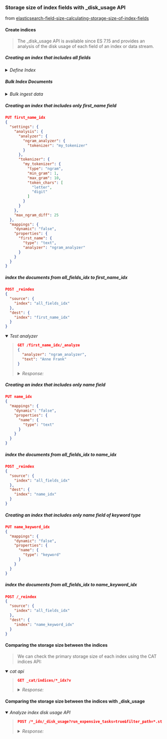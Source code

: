### Storage size of index fields with _disk_usage API

from [elasticsearch-field-size-calculating-storage-size-of-index-fields](https://opster.com/guides/elasticsearch/data-architecture/elasticsearch-field-size-calculating-storage-size-of-index-fields/)

####  Create indices

> The _disk_usage API is available since ES 7.15 and provides an analysis of the disk usage of each field of an index or data stream.
> 

##### Creating an index that includes all fields

<details><summary><i>Define Index</i></summary>

```json
PUT all_fields_idx
{
  "settings": {
    "analysis": {
      "analyzer": {
        "ngram_analyzer": {
          "tokenizer": "my_tokenizer"
        }
      },
      "tokenizer": {
        "my_tokenizer": {
          "type": "ngram",
          "min_gram": 1,
          "max_gram": 10,
          "token_chars": [
            "letter",
            "digit"
          ]
        }
      }
    },
    "max_ngram_diff": 25
  },
  "mappings": {
    "properties": {
      "first_name": {
        "type": "text",
        "analyzer": "ngram_analyzer"
      }
    }
  }
}
```

</details>

##### Bulk Index Documents 

<details><summary><i>Bulk ingest data</i></summary>

```json
POST all_fields_idx/_bulk
{ "index": {}}
{ "name": "Nelson Mandela","first_name": "Nelson"}
{ "index": {}}
{ "name": "Pope Francis","first_name": "Pope"}
{ "index": {}}
{ "name": "Elon Musk","first_name": "Elon"}
{ "index": {}}
{ "name": "Mahatma Gandhi","first_name": "Mahatma"}
{ "index": {}}
{ "name": "Bill Gates","first_name": "Bill"}
{ "index": {}}
{ "name": "Barack Obama","first_name": "Barack"}
{ "index": {}}
{ "name": "Richard Branson","first_name": "Richard"}
{ "index": {}}
{ "name": "Steve Jobs","first_name": "Steve"}
{ "index": {}}
{ "name": "Mohammad Yunus","first_name": "Mohammad"}
{ "index": {}}
{ "name": "Narendra Modi","first_name": "Narendra"}
{ "index": {}}
{ "name": "Abraham Lincoln","first_name": "Abraham"}
{ "index": {}}
{ "name": "Coco Chanel","first_name": "Coco"}
{ "index": {}}
{ "name": "Anne Frank","first_name": "Anne"}
{ "index": {}}
{ "name": "Albert Einstein","first_name": "Albert"}
{ "index": {}}
{ "name": "Walt Disney","first_name": "Walt"}
{ "index": {}}
{ "name": "Sachin Tendulkar","first_name": "Sachin"}
{ "index": {}}
{ "name": "Michael Jackson","first_name": "Michael"}
{ "index": {}}
{ "name": "Marilyn Monroe","first_name": "Marilyn"}
{ "index": {}}
{ "name": "Kalpana Chawla ","first_name": "Kalpana"}
{ "index": {}}
{ "name": "Rosa Parks","first_name": "Rosa"}
```

</details>

##### Creating an index that includes only first_name field

```json
PUT first_name_idx
{
  "settings": {
    "analysis": {
      "analyzer": {
        "ngram_analyzer": {
          "tokenizer": "my_tokenizer"
        }
      },
      "tokenizer": {
        "my_tokenizer": {
          "type": "ngram",
          "min_gram": 1,
          "max_gram": 10,
          "token_chars": [
            "letter",
            "digit"
          ]
        }
      }
    },
    "max_ngram_diff": 25
  },
  "mappings": {
    "dynamic": "false",
    "properties": {
      "first_name": {
        "type": "text",
        "analyzer": "ngram_analyzer"
      }
    }
  }
}
```

##### index the documents from all_fields_idx to first_name_idx

```json
POST _reindex
{
  "source": {
    "index": "all_fields_idx"
  },
  "dest": {
    "index": "first_name_idx"
  }
}
```

<details open><summary><i>Test analyzer</i></summary><blockquote>

```json
GET /first_name_idx/_analyze
{
  "analyzer": "ngram_analyzer",
  "text": "Anne Frank"
}
```

<details><summary><i>Response:</i></summary>

```json
{
  "tokens" : [
    {
      "token" : "A",
      "start_offset" : 0,
      "end_offset" : 1,
      "type" : "word",
      "position" : 0
    },
    {
      "token" : "An",
      "start_offset" : 0,
      "end_offset" : 2,
      "type" : "word",
      "position" : 1
    },
    {
      "token" : "Ann",
      "start_offset" : 0,
      "end_offset" : 3,
      "type" : "word",
      "position" : 2
    },
    {
      "token" : "Anne",
      "start_offset" : 0,
      "end_offset" : 4,
      "type" : "word",
      "position" : 3
    },
    {
      "token" : "n",
      "start_offset" : 1,
      "end_offset" : 2,
      "type" : "word",
      "position" : 4
    },
    {
      "token" : "nn",
      "start_offset" : 1,
      "end_offset" : 3,
      "type" : "word",
      "position" : 5
    },
    {
      "token" : "nne",
      "start_offset" : 1,
      "end_offset" : 4,
      "type" : "word",
      "position" : 6
    },
    {
      "token" : "n",
      "start_offset" : 2,
      "end_offset" : 3,
      "type" : "word",
      "position" : 7
    },
    {
      "token" : "ne",
      "start_offset" : 2,
      "end_offset" : 4,
      "type" : "word",
      "position" : 8
    },
    {
      "token" : "e",
      "start_offset" : 3,
      "end_offset" : 4,
      "type" : "word",
      "position" : 9
    },
    {
      "token" : "F",
      "start_offset" : 5,
      "end_offset" : 6,
      "type" : "word",
      "position" : 10
    },
    {
      "token" : "Fr",
      "start_offset" : 5,
      "end_offset" : 7,
      "type" : "word",
      "position" : 11
    },
    {
      "token" : "Fra",
      "start_offset" : 5,
      "end_offset" : 8,
      "type" : "word",
      "position" : 12
    },
    {
      "token" : "Fran",
      "start_offset" : 5,
      "end_offset" : 9,
      "type" : "word",
      "position" : 13
    },
    {
      "token" : "Frank",
      "start_offset" : 5,
      "end_offset" : 10,
      "type" : "word",
      "position" : 14
    },
    {
      "token" : "r",
      "start_offset" : 6,
      "end_offset" : 7,
      "type" : "word",
      "position" : 15
    },
    {
      "token" : "ra",
      "start_offset" : 6,
      "end_offset" : 8,
      "type" : "word",
      "position" : 16
    },
    {
      "token" : "ran",
      "start_offset" : 6,
      "end_offset" : 9,
      "type" : "word",
      "position" : 17
    },
    {
      "token" : "rank",
      "start_offset" : 6,
      "end_offset" : 10,
      "type" : "word",
      "position" : 18
    },
    {
      "token" : "a",
      "start_offset" : 7,
      "end_offset" : 8,
      "type" : "word",
      "position" : 19
    },
    {
      "token" : "an",
      "start_offset" : 7,
      "end_offset" : 9,
      "type" : "word",
      "position" : 20
    },
    {
      "token" : "ank",
      "start_offset" : 7,
      "end_offset" : 10,
      "type" : "word",
      "position" : 21
    },
    {
      "token" : "n",
      "start_offset" : 8,
      "end_offset" : 9,
      "type" : "word",
      "position" : 22
    },
    {
      "token" : "nk",
      "start_offset" : 8,
      "end_offset" : 10,
      "type" : "word",
      "position" : 23
    },
    {
      "token" : "k",
      "start_offset" : 9,
      "end_offset" : 10,
      "type" : "word",
      "position" : 24
    }
  ]
}
```

</details>

<blockquote></details>

##### Creating an index that includes only name field

```json
PUT name_idx
{
  "mappings": {
    "dynamic": "false",
    "properties": {
      "name": {
        "type": "text"
      }
    }
  }
}
```

##### index the documents from all_fields_idx to  name_idx

```json
POST _reindex
{
  "source": {
    "index": "all_fields_idx"
  },
  "dest": {
    "index": "name_idx"
  }
}
```

##### Creating an index that includes only name field of keyword type

```json
PUT name_keyword_idx
{
  "mappings": {
    "dynamic": "false",
    "properties": {
      "name": {
        "type": "keyword"
      }
    }
  }
}
```

##### index the documents from all_fields_idx to  name_keyword_idx

```json
POST /_reindex
{
  "source": {
    "index": "all_fields_idx"
  },
  "dest": {
    "index": "name_keyword_idx"
  }
}
```

#### Comparing the storage size between the indices

> We can check the primary storage size of each index using the CAT indices API:
> 

<details open><summary><i>cat api</i></summary><blockquote>

```json
GET _cat/indices/*_idx?v
```
<details><summary><i>Response:</i></summary>

```
health status index            uuid                   pri rep docs.count docs.deleted store.size pri.store.size
yellow open   first_name_idx   mSMi8utPTYOCA9OWeaEDVw   1   1         20            0      7.1kb          7.1kb
yellow open   name_idx         Ip3gFo3MSci7LfJrXyuIqA   1   1         20            0      4.9kb          4.9kb
yellow open   all_fields_idx   ijYgMSvjRaWoVxMYrWawPA   1   1         20            0      8.6kb          8.6kb
yellow open   name_keyword_idx XIFC4-UERpuuHa39HNTUQg   1   1         20            0        5kb            5kb
```

</details>

</blockquote></details>

#### Comparing the storage size between the indices with _disk_usage

<details open><summary><i>Analyze index disk usage API</i></summary><blockquote>

```json
POST /*_idx/_disk_usage?run_expensive_tasks=true&filter_path=*.store_size,*.all_fields
```

<details><summary><i>Response:</i></summary>

```json
{
  "all_fields_idx" : {
    "store_size" : "8.6kb",
    "all_fields" : {
      "total" : "4.6kb",
      "total_in_bytes" : 4802,
      "inverted_index" : {
        "total" : "3.5kb",
        "total_in_bytes" : 3653
      },
      "stored_fields" : "747b",
      "stored_fields_in_bytes" : 747,
      "doc_values" : "310b",
      "doc_values_in_bytes" : 310,
      ....
    }
  },
  "first_name_idx" : {
    "store_size" : "7.1kb",
    "all_fields" : {
      "total" : "3.7kb",
      "total_in_bytes" : 3804,
      "inverted_index" : {
        "total" : "2.8kb",
        "total_in_bytes" : 2945
      },
      "stored_fields" : "747b",
      "stored_fields_in_bytes" : 747,
      "doc_values" : "20b",
      "doc_values_in_bytes" : 20,
      ....
    }
  },
  "name_idx" : {
    "store_size" : "4.9kb",
    "all_fields" : {
      "total" : "1.5kb",
      "total_in_bytes" : 1570,
      "inverted_index" : {
        "total" : "731b",
        "total_in_bytes" : 731
      },
      "stored_fields" : "747b",
      "stored_fields_in_bytes" : 747,
      "doc_values" : "20b",
      "doc_values_in_bytes" : 20,
      ....
    }
  },
  "name_keyword_idx" : {
    "store_size" : "5kb",
    "all_fields" : {
      "total" : "1.7kb",
      "total_in_bytes" : 1761,
      "inverted_index" : {
        "total" : "632b",
        "total_in_bytes" : 632
      },
      "stored_fields" : "747b",
      "stored_fields_in_bytes" : 747,
      "doc_values" : "310b",
      "doc_values_in_bytes" : 310,
      ....
    }
  }
}
```

</details>

</blockquote></details>

